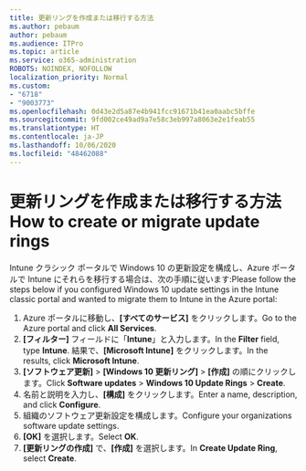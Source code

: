 ```yaml
---
title: 更新リングを作成または移行する方法
ms.author: pebaum
author: pebaum
ms.audience: ITPro
ms.topic: article
ms.service: o365-administration
ROBOTS: NOINDEX, NOFOLLOW
localization_priority: Normal
ms.custom:
- "6718"
- "9003773"
ms.openlocfilehash: 0d43e2d5a87e4b941fcc91671b41ea0aabc5bffe
ms.sourcegitcommit: 9fd002ce49ad9a7e58c3eb997a8063e2e1feab55
ms.translationtype: HT
ms.contentlocale: ja-JP
ms.lasthandoff: 10/06/2020
ms.locfileid: "48462088"
---
```

# <a name="how-to-create-or-migrate-update-rings"></a><span data-ttu-id="d2bb5-102">更新リングを作成または移行する方法</span><span class="sxs-lookup"><span data-stu-id="d2bb5-102">How to create or migrate update rings</span></span>

<span data-ttu-id="d2bb5-103">Intune クラシック ポータルで Windows 10 の更新設定を構成し、Azure ポータルで Intune にそれらを移行する場合は、次の手順に従います:</span><span class="sxs-lookup"><span data-stu-id="d2bb5-103">Please follow the steps below if you configured Windows 10 update settings in the Intune classic portal and wanted to migrate them to Intune in the Azure portal:</span></span>

1. <span data-ttu-id="d2bb5-104">Azure ポータルに移動し、**[すべてのサービス]** をクリックします。</span><span class="sxs-lookup"><span data-stu-id="d2bb5-104">Go to the Azure portal and click **All Services**.</span></span>
2. <span data-ttu-id="d2bb5-105">**[フィルター]** フィールドに「**Intune**」と入力します。</span><span class="sxs-lookup"><span data-stu-id="d2bb5-105">In the **Filter** field, type **Intune**.</span></span> <span data-ttu-id="d2bb5-106">結果で、**[Microsoft Intune]** をクリックします。</span><span class="sxs-lookup"><span data-stu-id="d2bb5-106">In the results, click **Microsoft Intune**.</span></span>
3. <span data-ttu-id="d2bb5-107">**[ソフトウェア更新]** > **[Windows 10 更新リング]** > **[作成]** の順にクリックします。</span><span class="sxs-lookup"><span data-stu-id="d2bb5-107">Click **Software updates** > **Windows 10 Update Rings** > **Create**.</span></span>
4. <span data-ttu-id="d2bb5-108">名前と説明を入力し、**[構成]** をクリックします。</span><span class="sxs-lookup"><span data-stu-id="d2bb5-108">Enter a name, description, and click **Configure**.</span></span>
5. <span data-ttu-id="d2bb5-109">組織のソフトウェア更新設定を構成します。</span><span class="sxs-lookup"><span data-stu-id="d2bb5-109">Configure your organizations software update settings.</span></span>
6. <span data-ttu-id="d2bb5-110">**[OK]** を選択します。</span><span class="sxs-lookup"><span data-stu-id="d2bb5-110">Select **OK**.</span></span>
7. <span data-ttu-id="d2bb5-111">**[更新リングの作成]** で、**[作成]** を選択します。</span><span class="sxs-lookup"><span data-stu-id="d2bb5-111">In **Create Update Ring**, select **Create**.</span></span>

